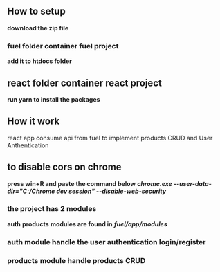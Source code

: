 ## How to setup
**download the zip file**
### fuel folder container fuel project
**add it to htdocs folder**
## react folder container react project 
**run yarn to install the packages**

## How it work
react app consume api from fuel to implement products CRUD and User Anthentication

## to disable cors on chrome
**press win+R and paste the command below**
***chrome.exe --user-data-dir="C:/Chrome dev session" --disable-web-security***

### the project has 2 modules
**auth**
**products**
**modules are found in** ***fuel/app/modules***
### auth module handle the user authentication login/register
### products module handle products CRUD